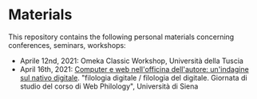 # Materials

This repository contains the following personal materials concerning conferences, seminars, workshops:

- Aprile 12nd, 2021: Omeka Classic Workshop, Università della Tuscia
- April 16th, 2021: [Computer e web nell'officina dell'autore: un'indagine sul nativo digitale](https://emmcarbe.github.io/materials/20211004_webphilology_unisi/index.html). "filologia digitale / filologia del digitale. Giornata di studio del corso di Web Philology", Università di Siena
